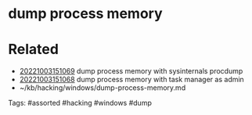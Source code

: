 # dump process memory

# Related
- [20221003151069](/zet/20221003151069/README.md) dump process memory with sysinternals procdump
- [20221003151068](/zet/20221003151068/README.md) dump process memory with task manager as admin
- ~/kb/hacking/windows/dump-process-memory.md

Tags:
    #assorted #hacking #windows #dump
